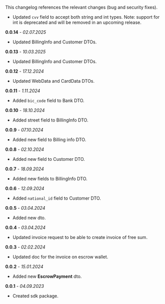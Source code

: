 This changelog references the relevant changes (bug and security fixes).

* Updated `cvv` field to accept both string and int types. Note: support for int is deprecated and will be removed in an upcoming release.

**0.0.14** - _02.07.2025_
* Updated BillingInfo and Customer DTOs.

**0.0.13** - _10.03.2025_
* Updated BillingInfo and Customer DTOs.

**0.0.12** - _17.12.2024_
* Updated WebData and CardData DTOs.

**0.0.11** - _1.11.2024_
* Added `bic_code` field to Bank DTO.

**0.0.10** - _18.10.2024_
* Added street field to BillingInfo DTO.

**0.0.9** - _07.10.2024_
* Added new field to Billing info DTO.

**0.0.8** - _02.10.2024_
* Added new field to Customer DTO.

**0.0.7** - _18.09.2024_
* Added new fields to BillingInfo DTO.

**0.0.6** - _12.09.2024_
* Added `national_id` field to Customer DTO.

**0.0.5** - _03.04.2024_
* Added new dto.

**0.0.4** - _03.04.2024_
* Updated invoice request to be able to create invoice of free sum.

**0.0.3** - _02.02.2024_
* Updated doc for the invoice on escrow wallet.

**0.0.2** - _15.01.2024_
* Added new **EscrowPayment** dto.

**0.0.1** - _04.09.2023_
* Created sdk package.
